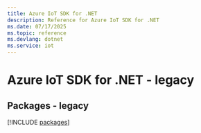 ```yaml
---
title: Azure IoT SDK for .NET
description: Reference for Azure IoT SDK for .NET
ms.date: 07/17/2025
ms.topic: reference
ms.devlang: dotnet
ms.service: iot
---
```

# Azure IoT SDK for .NET - legacy
## Packages - legacy
[!INCLUDE [packages](iot-index.md)]